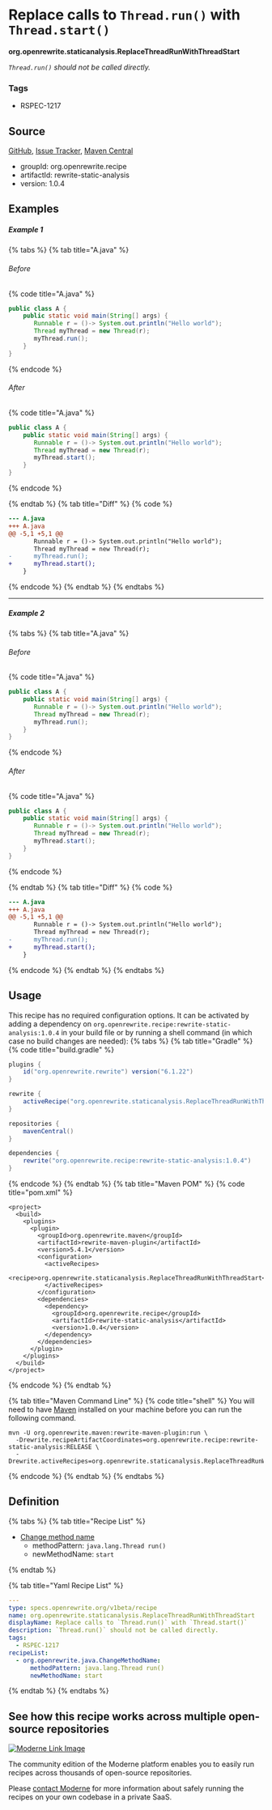 # Replace calls to `Thread.run()` with `Thread.start()`

**org.openrewrite.staticanalysis.ReplaceThreadRunWithThreadStart**

_`Thread.run()` should not be called directly._

### Tags

* RSPEC-1217

## Source

[GitHub](https://github.com/openrewrite/rewrite-static-analysis/blob/main/src/main/resources/META-INF/rewrite/static-analysis.yml), [Issue Tracker](https://github.com/openrewrite/rewrite-static-analysis/issues), [Maven Central](https://central.sonatype.com/artifact/org.openrewrite.recipe/rewrite-static-analysis/1.0.4/jar)

* groupId: org.openrewrite.recipe
* artifactId: rewrite-static-analysis
* version: 1.0.4

## Examples
##### Example 1


{% tabs %}
{% tab title="A.java" %}

###### Before
{% code title="A.java" %}
```java
public class A {
    public static void main(String[] args) {
       Runnable r = ()-> System.out.println("Hello world");
       Thread myThread = new Thread(r);
       myThread.run();
    }
}
```
{% endcode %}

###### After
{% code title="A.java" %}
```java
public class A {
    public static void main(String[] args) {
       Runnable r = ()-> System.out.println("Hello world");
       Thread myThread = new Thread(r);
       myThread.start();
    }
}
```
{% endcode %}

{% endtab %}
{% tab title="Diff" %}
{% code %}
```diff
--- A.java
+++ A.java
@@ -5,1 +5,1 @@
       Runnable r = ()-> System.out.println("Hello world");
       Thread myThread = new Thread(r);
-      myThread.run();
+      myThread.start();
    }
```
{% endcode %}
{% endtab %}
{% endtabs %}

---

##### Example 2


{% tabs %}
{% tab title="A.java" %}

###### Before
{% code title="A.java" %}
```java
public class A {
    public static void main(String[] args) {
       Runnable r = ()-> System.out.println("Hello world");
       Thread myThread = new Thread(r);
       myThread.run();
    }
}
```
{% endcode %}

###### After
{% code title="A.java" %}
```java
public class A {
    public static void main(String[] args) {
       Runnable r = ()-> System.out.println("Hello world");
       Thread myThread = new Thread(r);
       myThread.start();
    }
}
```
{% endcode %}

{% endtab %}
{% tab title="Diff" %}
{% code %}
```diff
--- A.java
+++ A.java
@@ -5,1 +5,1 @@
       Runnable r = ()-> System.out.println("Hello world");
       Thread myThread = new Thread(r);
-      myThread.run();
+      myThread.start();
    }
```
{% endcode %}
{% endtab %}
{% endtabs %}


## Usage

This recipe has no required configuration options. It can be activated by adding a dependency on `org.openrewrite.recipe:rewrite-static-analysis:1.0.4` in your build file or by running a shell command (in which case no build changes are needed): 
{% tabs %}
{% tab title="Gradle" %}
{% code title="build.gradle" %}
```groovy
plugins {
    id("org.openrewrite.rewrite") version("6.1.22")
}

rewrite {
    activeRecipe("org.openrewrite.staticanalysis.ReplaceThreadRunWithThreadStart")
}

repositories {
    mavenCentral()
}

dependencies {
    rewrite("org.openrewrite.recipe:rewrite-static-analysis:1.0.4")
}
```
{% endcode %}
{% endtab %}
{% tab title="Maven POM" %}
{% code title="pom.xml" %}
```markup
<project>
  <build>
    <plugins>
      <plugin>
        <groupId>org.openrewrite.maven</groupId>
        <artifactId>rewrite-maven-plugin</artifactId>
        <version>5.4.1</version>
        <configuration>
          <activeRecipes>
            <recipe>org.openrewrite.staticanalysis.ReplaceThreadRunWithThreadStart</recipe>
          </activeRecipes>
        </configuration>
        <dependencies>
          <dependency>
            <groupId>org.openrewrite.recipe</groupId>
            <artifactId>rewrite-static-analysis</artifactId>
            <version>1.0.4</version>
          </dependency>
        </dependencies>
      </plugin>
    </plugins>
  </build>
</project>
```
{% endcode %}
{% endtab %}

{% tab title="Maven Command Line" %}
{% code title="shell" %}
You will need to have [Maven](https://maven.apache.org/download.cgi) installed on your machine before you can run the following command.

```shell
mvn -U org.openrewrite.maven:rewrite-maven-plugin:run \
  -Drewrite.recipeArtifactCoordinates=org.openrewrite.recipe:rewrite-static-analysis:RELEASE \
  -Drewrite.activeRecipes=org.openrewrite.staticanalysis.ReplaceThreadRunWithThreadStart
```
{% endcode %}
{% endtab %}
{% endtabs %}

## Definition

{% tabs %}
{% tab title="Recipe List" %}
* [Change method name](../java/changemethodname.md)
  * methodPattern: `java.lang.Thread run()`
  * newMethodName: `start`

{% endtab %}

{% tab title="Yaml Recipe List" %}
```yaml
---
type: specs.openrewrite.org/v1beta/recipe
name: org.openrewrite.staticanalysis.ReplaceThreadRunWithThreadStart
displayName: Replace calls to `Thread.run()` with `Thread.start()`
description: `Thread.run()` should not be called directly.
tags:
  - RSPEC-1217
recipeList:
  - org.openrewrite.java.ChangeMethodName:
      methodPattern: java.lang.Thread run()
      newMethodName: start

```
{% endtab %}
{% endtabs %}

## See how this recipe works across multiple open-source repositories

[![Moderne Link Image](/.gitbook/assets/ModerneRecipeButton.png)](https://app.moderne.io/recipes/org.openrewrite.staticanalysis.ReplaceThreadRunWithThreadStart)

The community edition of the Moderne platform enables you to easily run recipes across thousands of open-source repositories.

Please [contact Moderne](https://moderne.io/product) for more information about safely running the recipes on your own codebase in a private SaaS.
